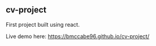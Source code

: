 ## cv-project

First project built using react.

Live demo here: https://bmccabe96.github.io/cv-project/